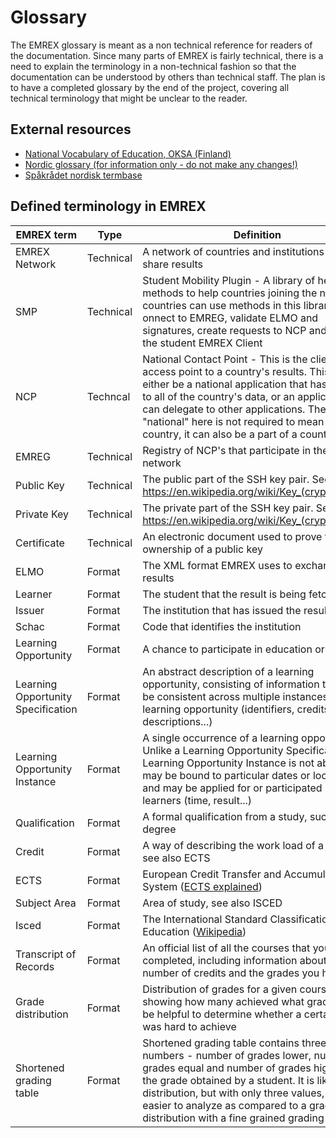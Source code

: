 Glossary
========

The EMREX glossary is meant as a non technical reference for readers of the documentation. Since many parts of EMREX is fairly technical, there is a need to explain the terminology in a non-technical fashion so that the documentation can be understood by others than technical staff. The plan is to have a completed glossary by the end of the project, covering all technical terminology that might be unclear to the reader.

External resources
------------------

 * [National Vocabulary of Education, OKSA (Finland)](https://confluence.csc.fi/download/attachments/8688189/Opetus_ja_koulutussanasto_20150803.pdf?version=1&modificationDate=1438756789198&api=v2)
 * [Nordic glossary (for information only - do not make any changes!)](https://drive.google.com/open?id=1cgGaihsj0S4l_F75Xu9qBQBmDlxHC5pva8Q3KUvRMDg&authuser=0)
 * [Spåkrådet nordisk termbase](http://nordterm.iterm.dk/portal/)
 
Defined terminology in EMREX
----------------------------

EMREX term | Type | Definition
-----------|------|-----------
EMREX Network | Technical | A network of countries and institutions that can share results
SMP | Technical | Student Mobility Plugin - A library of helpful methods to help countries joining the network; countries can use methods in this library to onnect to EMREG, validate ELMO and signatures, create requests to NCP and validate the student EMREX Client | Technical | A client in the network is an application that fetches results for a student. This application is typically part of an institutions student web sites.
NCP | Techncal | National Contact Point - This is the clients access point to a country's results. This can either be a national application that has access to all of the country's data, or an application that can delegate to other applications. The word "national" here is not required to mean a country, it can also be a part of a country.
EMREG | Technical | Registry of NCP's that participate in the EMREX network
Public Key | Technical | The public part of the SSH key pair. See https://en.wikipedia.org/wiki/Key_(cryptography)
Private Key | Technical | The private part of the SSH key pair. See https://en.wikipedia.org/wiki/Key_(cryptography)
Certificate | Technical | An electronic document used to prove the ownership of a public key
ELMO | Format | The XML format EMREX uses to exchange results
Learner | Format | The student that the result is being fetched for
Issuer | Format | The institution that has issued the results
Schac | Format | Code that identifies the institution
Learning Opportunity | Format | A chance to participate in education or training.
Learning Opportunity Specification | Format | An abstract description of a learning opportunity, consisting of information that will be consistent across multiple instances of the learning opportunity (identifiers, credits, URLs, descriptions...)
Learning Opportunity Instance | Format | A single occurrence of a learning opportunity. Unlike a Learning Opportunity Specification, a Learning Opportunity Instance is not abstract, may be bound to particular dates or locations, and may be applied for or participated in by learners (time, result...)
Qualification | Format | A formal qualification from a study, such as degree
Credit | Format | A way of describing the work load of a study, see also ECTS
ECTS | Format | European Credit Transfer and Accumulation System ([ECTS explained](http://ec.europa.eu/education/resources/european-credit-transfer-accumulation-system_en))
Subject Area | Format | Area of study, see also ISCED
Isced | Format | The International Standard Classification of Education ([Wikipedia](https://en.wikipedia.org/wiki/International_Standard_Classification_of_Education))
Transcript of Records | Format | An official list of all the courses that you have completed, including information about the number of credits and the grades you have got
Grade distribution | Format | Distribution of grades for a given course, showing how many achieved what grade. Can be helpful to determine whether a certain grade was hard to achieve
Shortened grading table | Format | Shortened grading table contains threes numbers - number of grades lower, number of grades equal and number of grades higher than the grade obtained by a student. It is like grade distribution, but with only three values, making it easier to analyze as compared to a grade distribution with a fine grained grading scale.